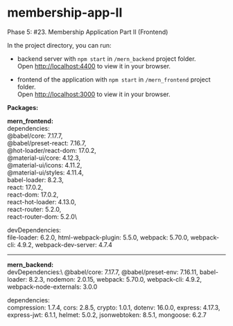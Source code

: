 # membership-app-II

Phase 5: #23. Membership Application Part II (Frontend)

In the project directory, you can run:

* backend server with `npm start` in `/mern_backend` project folder.\
Open [http://localhost:4400](http://localhost:4400) to view it in your browser.

* frontend of the application with `npm start` in `/mern_frontend` project folder.\
Open [http://localhost:3000](http://localhost:3000) to view it in your browser.


**Packages:**

**mern_frontend:**\
dependencies:\
        @babel/core: 7.17.7,\
        @babel/preset-react: 7.16.7,\
        @hot-loader/react-dom: 17.0.2,\
        @material-ui/core: 4.12.3,\
        @material-ui/icons: 4.11.2,\
        @material-ui/styles: 4.11.4,\
        babel-loader: 8.2.3,\
        react: 17.0.2,\
        react-dom: 17.0.2,\
        react-hot-loader: 4.13.0,\
        react-router: 5.2.0,\
        react-router-dom: 5.2.0\
  
  devDependencies:\
        file-loader: 6.2.0,
        html-webpack-plugin: 5.5.0,
        webpack: 5.70.0,
        webpack-cli: 4.9.2,
        webpack-dev-server: 4.7.4
  
----------------------------------

  **mern_backend:**\
  devDependencies:\ 
    @babel/core: 7.17.7,
    @babel/preset-env: 7.16.11,
    babel-loader: 8.2.3,
    nodemon: 2.0.15,
    webpack: 5.70.0,
    webpack-cli: 4.9.2,
    webpack-node-externals: 3.0.0
  
  dependencies:\
    compression: 1.7.4,
    cors: 2.8.5,
    crypto: 1.0.1,
    dotenv: 16.0.0,
    express: 4.17.3,
    express-jwt: 6.1.1,
    helmet: 5.0.2,
    jsonwebtoken: 8.5.1,
    mongoose: 6.2.7
